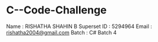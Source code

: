 # C--Code-Challenge
Name : RISHATHA SHAHIN B 
Superset ID : 5294964 
Email : rishatha2004@gmail.com 
Batch : C# Batch 4
